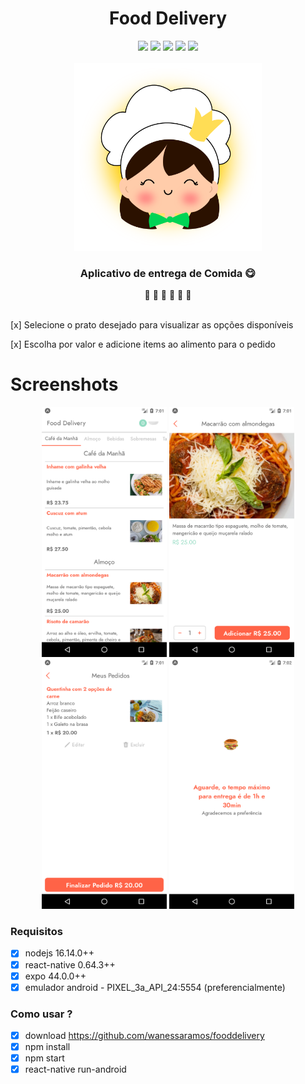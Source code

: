 <div align="center">
  <h1>Food Delivery</h1>
  <div align="center" style="display:inline_block">
  <img src="https://img.shields.io/static/v1?label=react-native&message=v0.64.3&color=blue"/>
  <img src="https://img.shields.io/static/v1?label=expo&message=v44.0.0&color=teal"/>
  <img src="https://img.shields.io/static/v1?label=platforms&message=android | IOS&color=black"/>
  <img src="https://img.shields.io/static/v1?label=nodejs&message=16.14.0&color=navy"/>
  <img src="https://img.shields.io/static/v1?label=licence&message=none&color=green"/>
  </div><br>
  <img height="300em" width="300em" src="https://github.com/wanessaramos/fooddelivery/blob/main/assets/icon.png"/>
</div>

<div align="center" style="display:inline_block"> <h3>Aplicativo de entrega de Comida 😋</h3> 🍕 🥪 🌭 🍨 🍔 🥤</div>
<br>
<p>[x] Selecione o prato desejado para visualizar as opções disponíveis</p>
<p>[x] Escolha por valor e adicione items ao alimento para o pedido</p>
 
<h1>Screenshots</h1>
<div align="center" style="display:inline_block">
  <img height="400em" width="200em" src="https://github.com/wanessaramos/fooddelivery/blob/main/src/assets/images/Screenshot_1653418870.png"/>
  <img height="400em" width="200em" src="https://github.com/wanessaramos/fooddelivery/blob/main/src/assets/images/Screenshot_1653418878.png"/>
  <img height="400em" width="200em" src="https://github.com/wanessaramos/fooddelivery/blob/main/src/assets/images/Screenshot_1653418913.png"/>
  <img height="400em" width="200em" src="https://github.com/wanessaramos/fooddelivery/blob/main/src/assets/images/Screenshot_1653418948.png"/>
</div>

<h3>Requisitos</h3>

- [x] nodejs 16.14.0++
- [x] react-native 0.64.3++ 
- [x] expo 44.0.0++
- [x] emulador android - PIXEL_3a_API_24:5554 (preferencialmente)

<h3>Como usar ?</h3>

- [x] download https://github.com/wanessaramos/fooddelivery
- [x] npm install
- [x] npm start
- [x] react-native run-android
